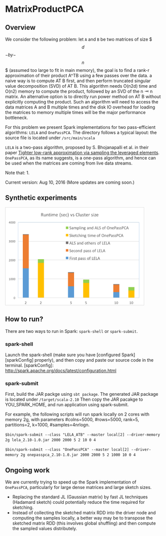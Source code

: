 # MatrixProductPCA

## Overview
We consider the following problem: let `A` and `B` be two matrices of size $$$d$$$-by-$$$n$$$ (assumed too large to fit in main memory), the goal is to find a rank-r approximation of their product A^TB using a few passes over the data. a naive way is to compute AT B first, and then perform truncated singular value decomposition (SVD) of AT B. This algorithm needs O(n2d) time and O(n2) memory to compute the product, followed by an SVD of the n ⇥ n matrix. An alternative option is to directly run power method on AT B without explicitly computing the product. Such an algorithm will need to access the data matrices A and B multiple times and the disk IO overhead for loading the matrices to memory multiple times will be the major performance bottleneck.

For this problem we present Spark implementations for two pass-efficient algorithms: `LELA` and `OnePassPCA`. The directory follows a typical layout: the source file is located under `/src/main/scala`

`LELA` is a two-pass algorithm, proposed by S. Bhojanapalli et al. in their paper [Tighter low-rank approximation via sampling the leveraged elements][LELA]. `OnePassPCA`, as its name suggests, is a one-pass algorithm, and hence can be used when the matrices are coming from live data streams. 

Note that: 1. 

Current version: Aug 10, 2016 (More updates are coming soon.)

[LELA]: https://arxiv.org/abs/1410.3886

## Synthetic experiments

<img src="/images/runtime-3.png" width="450">


## How to run?
There are two ways to run in Spark: `spark-shell` or `spark-submit`.

### spark-shell
Launch the spark-shell (make sure you have [configured Spark][sparkConfig] properly), and then copy and paste our source code in the terminal.
[sparkConfig]: http://spark.apache.org/docs/latest/configuration.html

### spark-submit
First, build the JAR packge using `sbt package`. The generated JAR package is located under `/target/scala-2.10` Then copy the JAR pacakge to YOU_SPARK_HOME, and run application using spark-submit.

For example, the following scripts will run spark locally on 2 cores with memory 2g, with parameters #colns=5000, #rows=5000, rank=5, partitions=2, k=1000, #samples=4nrlogn. 

```$bin/spark-submit --class "LELA_ATB" --master local[2] --driver-memory 2g lela_2.10-1.0.jar 2000 2000 5 2 10 0 4```

```$bin/spark-submit --class "OnePassPCA" --master local[2] --driver-memory 2g onepasspca_2.10-1.0.jar 2000 2000 5 2 1000 10 0 4```


## Ongoing work
We are currently trying to speed up the Spark implementation of `OnePassPCA`, particularly for large dense matrices and large sketch sizes.

* Replacing the standard JL (Gaussian matrix) by fast JL techniques (Hadamard sketch) could potentially reduce the time required for sketching. 
* Instead of collecting the sketched matrix RDD into the driver node and computing the samples locally, a better way may be to transpose the sketched matrix RDD (this involves global shuffling) and then compute the sampled values distributely.  
